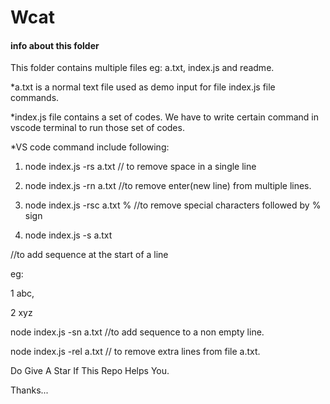 # Wcat
#### info about this folder

This folder contains multiple files eg: a.txt, index.js and readme.

*a.txt is a normal text file used as demo input for file index.js file commands.

*index.js file contains a set of codes. We have to write certain command in vscode terminal to run those set of codes.

*VS code command include following:

1. node index.js -rs a.txt         // to remove space in a single line

2. node index.js -rn a.txt //to remove enter(new line) from multiple lines.

3. node index.js -rsc a.txt % //to remove special characters followed by % sign

4. node index.js -s a.txt

//to add sequence at the start of a line 

eg: 

1 abc, 

2 xyz

node index.js -sn a.txt         //to add sequence to a non empty line.

node index.js -rel a.txt        // to remove extra lines from file a.txt.

Do Give A Star If This Repo Helps You.

Thanks...
